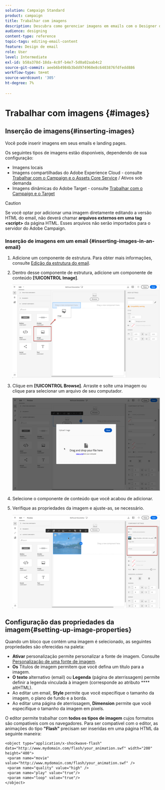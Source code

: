 ```yaml
---
solution: Campaign Standard
product: campaign
title: Trabalhar com imagens
description: Descubra como gerenciar imagens em emails com o Designer de email.
audience: designing
content-type: reference
topic-tags: editing-email-content
feature: Design de email
role: User
level: Intermediate
exl-id: b58a378d-18da-4c0f-b4e7-5d0a02aab4c2
source-git-commit: aeeb6b4984b3bdd974960e8c6403876fdfedd886
workflow-type: tm+mt
source-wordcount: '305'
ht-degree: 7%

---
```


# Trabalhar com imagens {#images}

## Inserção de imagens{#inserting-images}

Você pode inserir imagens em seus emails e landing pages.

Os seguintes tipos de imagens estão disponíveis, dependendo de sua configuração:

* Imagens locais
* Imagens compartilhadas do Adobe Experience Cloud - consulte [Trabalhar com o Campaign e o Assets Core Service](../../integrating/using/working-with-campaign-and-assets-core-service.md) / Ativos sob demanda
* Imagens dinâmicas do Adobe Target - consulte [Trabalhar com o Campaign e o Target](../../integrating/using/about-campaign-target-integration.md)

>[!CAUTION]
>
>Se você optar por adicionar uma imagem diretamente editando a versão HTML do email, não deverá chamar **arquivos externos em uma tag &lt;script>** da página HTML. Esses arquivos não serão importados para o servidor do Adobe Campaign.

### Inserção de imagens em um email {#inserting-images-in-an-email}

1. Adicione um componente de estrutura. Para obter mais informações, consulte [Edição da estrutura do email](../../designing/using/designing-from-scratch.md#defining-the-email-structure).
1. Dentro desse componente de estrutura, adicione um componente de conteúdo **[!UICONTROL Image]**.

   ![](assets/des_insert_images_1.png)

1. Clique em **[!UICONTROL Browse]**. Arraste e solte uma imagem ou clique para selecionar um arquivo de seu computador.

   ![](assets/des_insert_images_2.png)

1. Selecione o componente de conteúdo que você acabou de adicionar.
1. Verifique as propriedades da imagem e ajuste-as, se necessário.

   ![](assets/des_insert_images_3.png)

## Configuração das propriedades da imagem{#setting-up-image-properties}

Quando um bloco que contém uma imagem é selecionado, as seguintes propriedades são oferecidas na paleta:

* **Ativar** personalização permite personalizar a fonte de imagem. Consulte [Personalização de uma fonte de imagem](../../designing/using/personalization.md#personalizing-an-image-source).
* **Os** Títulos de imagem permitem que você defina um título para a imagem.
* **O texto**  alternativo (email) ou  **Legenda**  (página de aterrissagem) permite definir a legenda vinculada à imagem (corresponde ao atributo  **** altHTML).
* Ao editar um email, **Style** permite que você especifique o tamanho da imagem, o plano de fundo e a borda.
* Ao editar uma página de aterrissagem, **Dimension** permite que você especifique o tamanho da imagem em pixels.

O editor permite trabalhar com **todos os tipos de imagem** cujos formatos são compatíveis com os navegadores. Para ser compatível com o editor, as animações do tipo **&quot;Flash&quot;** precisam ser inseridas em uma página HTML da seguinte maneira:

```
<object type="application/x-shockwave-flash" data="http://www.mydomain.com/flash/your_animation.swf" width="200" height="400">
 <param name="movie" value="http://www.mydomain.com/flash/your_animation.swf" />
 <param name="quality" value="high" />
 <param name="play" value="true"/>
 <param name="loop" value="true"/> 
</object>
```

<!--
## Modifying images with the Adobe Creative SDK{#modifying-images-with-the-adobe-creative-sdk}

You can edit images and use a complete set of features powered by the Adobe Creative SDK to enhance your images directly in the content editor when editing emails or landing pages.

The image editor offers a powerful, full-featured image editing UI component that allows you to edit images and apply effects and frames, original high-quality stickers, beautiful overlays, fun features like tilt shift and color splash, pro-level adjustments and more.

To modify an image with the Adobe Creative SDK:

1. Select the image.
1. In the toolbar, click the Creative Cloud icon.

   ![](assets/des_creative_sdk_icon.png)

1. Select the tool you want to use through the icons on the top of the window to modify the image.

   ![](assets/email_designer_ccsdktoolbar.png)

1. Click **[!UICONTROL Save]** when modifications are done. The updated image is saved on Adobe Campaign server and ready to be used.

>[!NOTE]
>
>Tools offered in the image editor cannot be customized.
-->
